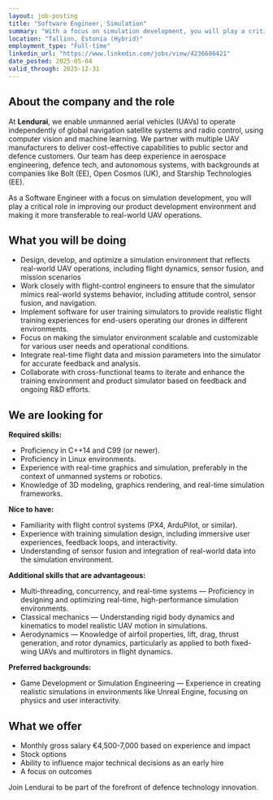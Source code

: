 ```yaml
---
layout: job-posting
title: "Software Engineer, Simulation"
summary: "With a focus on simulation development, you will play a critical role in improving our product development environment and making it more transferable to real-world UAV operations."
location: "Tallinn, Estonia (Hybrid)"
employment_type: "Full-time"
linkedin_url: "https://www.linkedin.com/jobs/view/4236686421"
date_posted: 2025-05-04
valid_through: 2025-12-31
---
```


## About the company and the role

At **Lendurai**, we enable unmanned aerial vehicles (UAVs) to operate independently of global navigation satellite systems and radio control, using computer vision and machine learning. We partner with multiple UAV manufacturers to deliver cost-effective capabilities to public sector and defence customers. Our team has deep experience in aerospace engineering, defence tech, and autonomous systems, with backgrounds at companies like Bolt (EE), Open Cosmos (UK), and Starship Technologies (EE).

As a Software Engineer with a focus on simulation development, you will play a critical role in improving our product development environment and making it more transferable to real-world UAV operations.

## What you will be doing

- Design, develop, and optimize a simulation environment that reflects real-world UAV operations, including flight dynamics, sensor fusion, and mission scenarios
- Work closely with flight-control engineers to ensure that the simulator mimics real-world systems behavior, including attitude control, sensor fusion, and navigation.
- Implement software for user training simulators to provide realistic flight training experiences for end-users operating our drones in different environments.
- Focus on making the simulator environment scalable and customizable for various user needs and operational conditions.
- Integrate real-time flight data and mission parameters into the simulator for accurate feedback and analysis.
- Collaborate with cross-functional teams to iterate and enhance the training environment and product simulator based on feedback and ongoing R&D efforts.

## We are looking for

**Required skills:**
- Proficiency in C++14 and C99 (or newer).
- Proficiency in Linux environments.
- Experience with real-time graphics and simulation, preferably in the context of unmanned systems or robotics.
- Knowledge of 3D modeling, graphics rendering, and real-time simulation frameworks.

**Nice to have:**
- Familiarity with flight control systems (PX4, ArduPilot, or similar).
- Experience with training simulation design, including immersive user experiences, feedback loops, and interactivity.
- Understanding of sensor fusion and integration of real-world data into the simulation environment.

**Additional skills that are advantageous:**
- Multi-threading, concurrency, and real-time systems — Proficiency in designing and optimizing real-time, high-performance simulation environments.
- Classical mechanics — Understanding rigid body dynamics and kinematics to model realistic UAV motion in simulations.
- Aerodynamics — Knowledge of airfoil properties, lift, drag, thrust generation, and rotor dynamics, particularly as applied to both fixed-wing UAVs and multirotors in flight dynamics.

**Preferred backgrounds:**
- Game Development or Simulation Engineering — Experience in creating realistic simulations in environments like Unreal Engine, focusing on physics and user interactivity.

## What we offer

- Monthly gross salary €4,500-7,000 based on experience and impact
- Stock options
- Ability to influence major technical decisions as an early hire
- A focus on outcomes

Join Lendurai to be part of the forefront of defence technology innovation. 